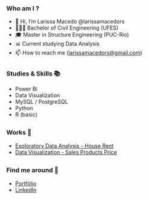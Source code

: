 ### Who am I ? 

- 👋 Hi, I’m Larissa Macedo @larissamacedors
- 👩🏻‍🎓 Bachelor of Civil Engineering (UFES)
- 🎓 Master in Structure Engineering (PUC-Rio)
- 📊 Current studying Data Analysis
- 📫 How to reach me (larissamacedors@gmail.com)

##

### Studies & Skills 📚

- Power Bi
- Data Visualization
- MySQL / PostgreSQL
- Python
- R (basic)

##

### Works 📄

- [Exploratory Data Analysis - House Rent](https://github.com/larissamacedors/EDA_rent)
- [Data Visualization - Sales Products Price]()

##

### Find me around 📍

- [Portfólio](https://sites.google.com/view/larissamacedo)
- [LinkedIn](https://linkedin.com/in/larissa-macedo-rosa-silva-98381b16a)


  
 
<!---
larissamacedors/larissamacedors is a ✨ special ✨ repository because its `README.md` (this file) appears on your GitHub profile.
You can click the Preview link to take a look at your changes.
--->
